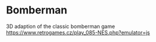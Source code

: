 # Bomberman
3D adaption of the classic bomberman game
https://www.retrogames.cz/play_085-NES.php?emulator=js
